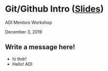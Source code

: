 Git/Github Intro ([Slides][slides])
=====================================

ADI Mentors Workshop

December 3, 2019

Write a message here!
------------------------

* hi thdr!
* Hello! ADI

[slides]: https://docs.google.com/presentation/d/1g0UHC477_Wd0aJPXUZ3F0XelGhD1zDTU_TR4IXow5s4/edit?usp=sharing
